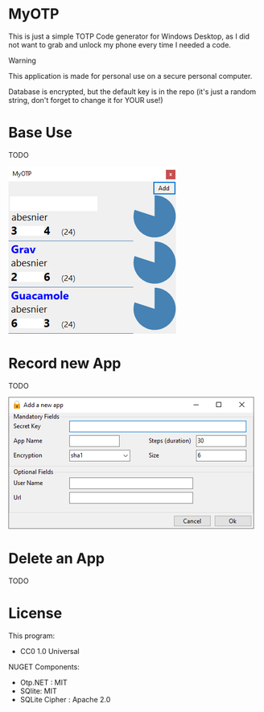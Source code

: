 # MyOTP

This is just a simple TOTP Code generator for Windows Desktop, as I did not want to grab and unlock my phone every time I needed a code.

> [!WARNING]  
> This application is made for personal use on a secure personal computer.
> 
> Database is encrypted, but the default key is in the repo (it's just a random string, don't forget to change it for YOUR use!)

# Base Use

TODO

![alt text](https://github.com/abesnier/MyOTP/blob/master/MyOTP/myotp.png?raw=true)

# Record new App

TODO

![alt text](https://github.com/abesnier/MyOTP/blob/master/MyOTP/myotp2.png?raw=true)

# Delete an App

TODO

# License

This program:
 - CC0 1.0 Universal

NUGET Components:

 - Otp.NET : MIT
 - SQlite: MIT
 - SQLite Cipher : Apache 2.0
